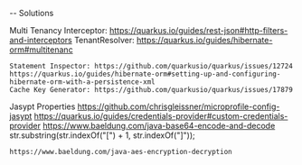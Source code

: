 -- Solutions

Multi Tenancy
Interceptor: https://quarkus.io/guides/rest-json#http-filters-and-interceptors
TenantResolver: https://quarkus.io/guides/hibernate-orm#multitenanc

    Statement Inspector: https://github.com/quarkusio/quarkus/issues/12724
    https://quarkus.io/guides/hibernate-orm#setting-up-and-configuring-hibernate-orm-with-a-persistence-xml
	Cache Key Generator: https://github.com/quarkusio/quarkus/issues/17879

Jasypt Properties
https://github.com/chrisgleissner/microprofile-config-jasypt
https://quarkus.io/guides/credentials-provider#custom-credentials-provider
https://www.baeldung.com/java-base64-encode-and-decode
str.substring(str.indexOf("[") + 1, str.indexOf("]"));

    https://www.baeldung.com/java-aes-encryption-decryption
